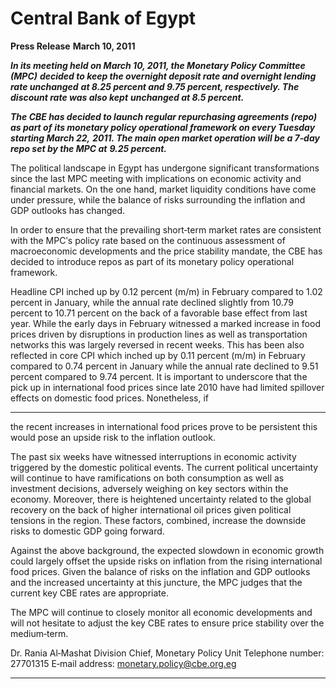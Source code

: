 # Central Bank of Egypt

**Press Release**
**March 10, 2011**

**_In its meeting held on March 10, 2011, the Monetary Policy Committee (MPC)_**
**_decided to keep the overnight deposit rate and overnight lending rate unchanged_**
**_at 8.25 percent and 9.75 percent, respectively. The discount rate was also kept_**
**_unchanged at 8.5 percent._**

**_The CBE has decided to launch regular repurchasing agreements (repo) as part of_**
**_its monetary policy operational framework on every Tuesday starting March 22,_**
**_2011. The main open market operation will be a 7‐day repo set by the MPC at_**
**_9.25 percent._**

The political landscape in Egypt has undergone significant transformations since
the last MPC meeting with implications on economic activity and financial
markets. On the one hand, market liquidity conditions have come under
pressure, while the balance of risks surrounding the inflation and GDP outlooks
has changed.

In order to ensure that the prevailing short‐term market rates are consistent with
the MPCʹs policy rate based on the continuous assessment of macroeconomic
developments and the price stability mandate, the CBE has decided to introduce
repos as part of its monetary policy operational framework.

Headline CPI inched up by 0.12 percent (m/m) in February compared to 1.02
percent in January, while the annual rate declined slightly from 10.79 percent to
10.71 percent on the back of a favorable base effect from last year. While the early
days in February witnessed a marked increase in food prices driven by
disruptions in production lines as well as transportation networks this was
largely reversed in recent weeks. This has been also reflected in core CPI which
inched up by 0.11 percent (m/m) in February compared to 0.74 percent in January
while the annual rate declined to 9.51 percent compared to 9.74 percent. It is
important to underscore that the pick up in international food prices since late
2010 have had limited spillover effects on domestic food prices. Nonetheless, if


-----

the recent increases in international food prices prove to be persistent this would
pose an upside risk to the inflation outlook.

The past six weeks have witnessed interruptions in economic activity triggered
by the domestic political events. The current political uncertainty will continue to
have ramifications on both consumption as well as investment decisions,
adversely weighing on key sectors within the economy. Moreover, there is
heightened uncertainty related to the global recovery on the back of higher
international oil prices given political tensions in the region. These factors,
combined, increase the downside risks to domestic GDP going forward.

Against the above background, the expected slowdown in economic growth
could largely offset the upside risks on inflation from the rising international
food prices. Given the balance of risks on the inflation and GDP outlooks and the
increased uncertainty at this juncture, the MPC judges that the current key CBE
rates are appropriate.

The MPC will continue to closely monitor all economic developments and will
not hesitate to adjust the key CBE rates to ensure price stability over the
medium‐term.

Dr. Rania Al‐Mashat
Division Chief, Monetary Policy Unit
Telephone number: 27701315
E‐mail address: monetary.policy@cbe.org.eg


-----


